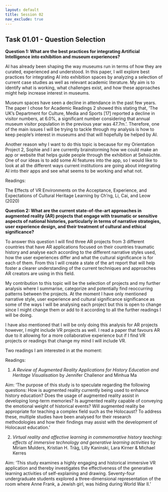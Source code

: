 ```yaml
---
layout: default
title: Session 02
nav_exclude: true
---
```

## **Task 01.01 - Question Selection**

**Question 1: What are the best practices for integrating Artificial Intelligence into exhibition and museum experiences?**

AI has already been shaping the way museums run in terms of how they are curated, experienced and understood. In this paper, I will explore best practices for integrating AI into exhibition spaces by analyzing a selection of current case studies as well as relevant academic literature. My aim is to identify what is working, what challenges exist, and how these approaches might help increase interest in museums. 

Museum spaces have seen a decline in attendance in the past few years. The paper I chose for Academic Readings 2 showed this stating that, ‘The UK’s Department for Culture, Media and Sports [17] reported a decline in visitor numbers, at 6.0%, a significant number considering that annual museum visitor population in the previous year was 47.7m.’. Therefore, one of the main issues I will be trying to tackle through my analysis is how to keep people’s interest in museums and that will hopefully be helped by AI. 

Another reason why I want to do this topic is because for my Orientation Project 2, Sophie and I are currently brainstorming how we could make an app or website that helps guide people through the exhibition at Sehsüchte. One of our ideas is to add some AI features into the app, so I would like to look at all the different ways current institutions are going about integrating AI into their apps and see what seems to be working and what not.

Readings: 

The Effects of VR Environments on the Acceptance, Experience, and Expectations of Cultural Heritage Learning by Ch’ng, Li, Cai, and Leow (2020)

**Question 2: What are the current state-of-the-art approaches in augmented reality (AR) projects that engage with traumatic or sensitive aspects of national histories, particularly in terms of narrative strategies, user experience design, and their treatment of cultural and ethical significance?**

To answer this question I will find three AR projects from 3 different countries that have AR applications focused on their countries traumatic history and analyse each according to the different narrative styles used, how the user experiences differ and what the cultural significance is for each of them. From this I will create a state of the art report that will help foster a clearer understanding of the current techniques and approaches AR creators are using in this field. 

My contribution to this topic will be the selection of projects and my further analysis where I summarise, categorize and potentially find reoccurring patterns between the projects. At the moment I have only mentioned narrative style, user experience and cultural significance significance as some of the ways I will be analysing each project but this is open to change since I might change them or add to it according to all the further readings I will be doing. 

I have also mentioned that I will be only doing this analysis for AR projects however, I might include VR projects as well. I read a paper that favours AR due to it allowing for a more collaborative experience but if I find VR projects or readings that change my mind I will include VR.

Two readings I am interested in at the moment:

Readings: 

1. *A Review of Augmented Reality Applications for History Education and Heritage Visualisation* by Jennifer Challenor and Minhua Ma

Aim: ‘The purpose of this study is to speculate regarding the following questions: How is augmented reality currently being used to enhance history education? Does the usage of augmented reality assist in developing long-term memories? Is augmented reality capable of conveying the emotional weight of historical events? Will augmented reality be appropriate for teaching a complex field such as the Holocaust? To address these, multiple studies have been analysed for their research methodologies and how their findings may assist with the development of
Holocaust education.’

2. *Virtual reality and affective learning in commemorative history teaching: effects of immersive technology and generative learning activities* by Miriam Mulders, Kristian H. Träg, Lilly Kaninski, Lara Kirner & Michael Kerres

Aim: ‘This study examines a highly engaging and historical immersive VR application and thereby investigates the effectiveness of the generative learning activities of self-explaining and drawing. Seventy-four undergraduate students explored a three-dimensional representation of the room where Anne Frank, a Jewish girl, was hiding during World War II.’